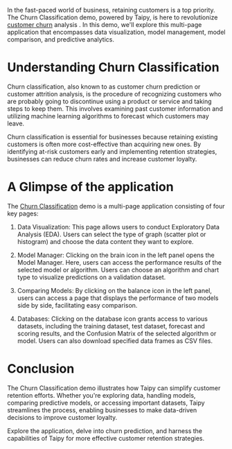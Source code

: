 In the fast-paced world of business, retaining customers is a top priority. The Churn 
Classification demo, powered by Taipy, is here to revolutionize 
[customer churn](https://en.wikipedia.org/wiki/Customer_attrition) analysis . In this demo,
we'll explore this multi-page application that encompasses data visualization, model management, 
model comparison, and predictive analytics.


# Understanding Churn Classification
Churn classification, also known to as customer churn prediction or customer attrition analysis, 
is the procedure of recognizing customers who are probably going to discontinue using a product 
or service and taking steps to keep them. This involves examining past customer information 
and utilizing machine learning algorithms to forecast which customers may leave.

Churn classification is essential for businesses because retaining existing customers is often 
more cost-effective than acquiring new ones. By identifying at-risk customers early and 
implementing retention strategies, businesses can reduce churn rates and increase customer loyalty.

# A Glimpse of the application

The [Churn Classification](https://churn-classification.taipy.cloud/) demo is a multi-page 
application consisting of four key pages:

1. Data Visualization: 
    This page allows users to conduct Exploratory Data Analysis (EDA). Users can select the type 
    of graph (scatter plot or histogram) and choose the data content they want to explore.

2. Model Manager: 
    Clicking on the brain icon in the left panel opens the Model Manager. Here, users can access 
    the performance results of the selected model or algorithm. Users can choose an algorithm 
    and chart type to visualize predictions on a validation dataset.

3. Comparing Models: 
    By clicking on the balance icon in the left panel, users can access a page that displays the 
    performance of two models side by side, facilitating easy comparison.

4. Databases: 
    Clicking on the database icon grants access to various datasets, including the training 
    dataset, test dataset, forecast and scoring results, and the Confusion Matrix of the selected 
    algorithm or model. Users can also download specified data frames as CSV files.

# Conclusion

The Churn Classification demo illustrates how Taipy can simplify customer retention efforts. 
Whether you're exploring data, handling models, comparing predictive models, 
or accessing important datasets, Taipy streamlines the process, enabling businesses 
to make data-driven decisions to improve customer loyalty.

Explore the application, delve into churn prediction, and harness the capabilities of Taipy for 
more effective customer retention strategies.
